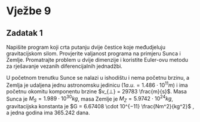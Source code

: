 # Vježbe 9


## Zadatak 1
Napišite program koji crta putanju dvije čestice koje međudjeluju gravitacijskom silom. Provjerite valjanost programa na primjeru Sunca i Zemlje. Promatrajte problem u dvije dimenzije i koristite Euler-ovu metodu za rješavanje vezanih diferencijalnih jednadžbi.


U početnom trenutku Sunce se nalazi u ishodištu i nema početnu brzinu, a Zemlja je udaljena jednu astronomsku jedinicu ($1 a.u. = 1.486 \cdot 10^11 m$) i ima početnu okomitu komponentu brzine $v_{⊥} = 29783 \frac{m}{s}$.
Masa Sunca je $M_S = 1.989 \cdot 10^30 kg$, masa Zemlje je $M_Z = 5.9742 \cdot 10^24 kg$, gravitacijska konstanta je $G = 6.67408 \cdot 10^{−11} \frac{Nm^2}{kg^2}$ , a jedna godina ima 365.242 dana.